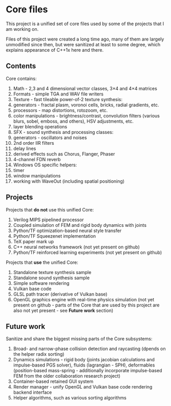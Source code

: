 # Core files
This project is a unified set of core files used by some of the projects that I am working on.

Files of this project were created a long time ago, many of them are largely unmodified since then, but were sanitized at least to some degree, which explains appearance of C++1x here and there.

## Contents
Core contains:
1. Math - 2,3 and 4 dimensional vector classes, 3×4 and 4×4 matrices
2. Formats - simple TGA and WAV file writers
3. Texture - fast tileable power-of-2 texture synthesis:
  1. generators - fractal plasm, voronoi cells, bricks, radial gradients, etc.
  2. processors - map distortions, rotozoom, etc.
  3. color manipulations - brightness/contrast, convolution filters (various blurs, sobel, emboss, and others), HSV adjustments, etc.
  4. layer blending operations
4. SFX - sound synthesis and processing classes:
  1. generators - oscillators and noises
  2. 2nd order IIR filters
  3. delay lines
  4. derived effects such as Chorus, Flanger, Phaser
  5. 4-channel FDN reverb
5. Windows OS specific helpers:
  1. timer
  2. window manipulations
  3. working with WaveOut (including spatial positioning)

## Projects
Projects that **do not** use this unified Core:
  1. Verilog MIPS pipelined processor
  2. Coupled simulation of FEM and rigid body dynamics with joints
  3. Python/TF optimization-based neural style transfer
  4. Python/TF Squeezenet implementation
  5. TeX paper mark up
  6. C++ neural networks framework (not yet present on github)
  7. Python/TF reinforced learning experiments (not yet present on github)

Projects that **use** the unified Core:
  1. Standalone texture synthesis sample
  2. Standalone sound synthesis sample
  3. Simple software rendering
  4. Vulkan base code
  5. GLSL path tracer (derivative of Vulkan base)
  6. OpenGL graphics engine with real-time physics simulation (not yet present on github - parts of the Core that are used by this project are also not yet present - see **Future work** section)

## Future work
Sanitize and share the biggest missing parts of the Core subsystems:
  1. Broad- and narrow-phase collision detection and raycasting (dpends on the helper radix sorting)
  2. Dynamics simulations - rigid body (joints jacobian calculations and impulse-based PGS solver), fluids (lagrangian - SPH), deformables (position-based mass-spring - additionally incorporate impulse-based FEM from the older collaboration research project)
  3. Container-based retained GUI system
  4. Render manager - unify OpenGL and Vulkan base code rendering backend interface
  5. Helper algorithms, such as various sorting algorithms
